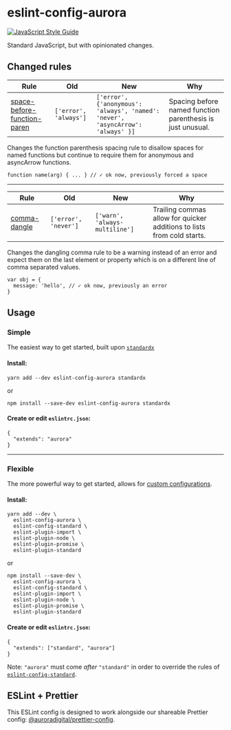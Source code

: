 # eslint-config-aurora
[![JavaScript Style Guide](https://cdn.rawgit.com/standard/standard/master/badge.svg)](https://github.com/standard/standard)

Standard JavaScript, but with opinionated changes.

## Changed rules

|   Rule   |    Old    |    New    |   Why   |
|----------|-----------|-----------|---------|
|[space-before-function-paren](https://eslint.org/docs/rules/space-before-function-paren)|`['error', 'always']`|`['error', {'anonymous': 'always', 'named': 'never', 'asyncArrow': 'always' }]`|  Spacing before named function parenthesis is just unusual.  |

Changes the function parenthesis spacing rule to disallow spaces for named functions but continue to require them for anonymous and asyncArrow functions.

```
function name(arg) { ... } // ✓ ok now, previously forced a space
```

---------

|   Rule   |    Old    |    New    |   Why   |
|----------|-----------|-----------|---------|
|[comma-dangle](https://eslint.org/docs/rules/comma-dangle)|`['error', 'never']`|`['warn', 'always-multiline']`|   Trailing commas allow for quicker additions to lists from cold starts.

Changes the dangling comma rule to be a warning instead of an error and expect them on the last element or property which is on a different line of comma separated values.

```
var obj = {
  message: 'hello', // ✓ ok now, previously an error
}
```


## Usage
### Simple
The easiest way to get started, built upon [`standardx`][standardx]

#### Install:
```
yarn add --dev eslint-config-aurora standardx
```
or
```
npm install --save-dev eslint-config-aurora standardx
```

#### Create or edit `eslintrc.json`:
```
{
  "extends": "aurora"
}
```
---
### Flexible
The more powerful way to get started, allows for [custom configurations][eslint-configuring].

#### Install:
```
yarn add --dev \
  eslint-config-aurora \
  eslint-config-standard \
  eslint-plugin-import \
  eslint-plugin-node \
  eslint-plugin-promise \
  eslint-plugin-standard
```
or
```
npm install --save-dev \
  eslint-config-aurora \
  eslint-config-standard \
  eslint-plugin-import \
  eslint-plugin-node \
  eslint-plugin-promise \
  eslint-plugin-standard
```

#### Create or edit `eslintrc.json`:
```
{
  "extends": ["standard", "aurora"]
}
```
Note: `"aurora"` must come _after_ `"standard"` in order to override the
rules of [`eslint-config-standard`][eslint-config-standard].
 

## ESLint + Prettier

This ESLint config is designed to work alongside our shareable Prettier config: [@auroradigital/prettier-config](https://github.com/AuroraDigital/prettier-config).

[eslint-config-standard]: https://github.com/standard/eslint-config-standard
[eslint-configuring]: https://eslint.org/docs/user-guide/configuring
[shareable]: https://eslint.org/docs/developer-guide/shareable-configs
[standardx]: https://github.com/standard/standardx
